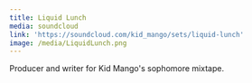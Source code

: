 ```yaml
---
title: Liquid Lunch
media: soundcloud
link: 'https://soundcloud.com/kid_mango/sets/liquid-lunch'
image: /media/LiquidLunch.png
---
```


Producer and writer for Kid Mango's sophomore mixtape.
